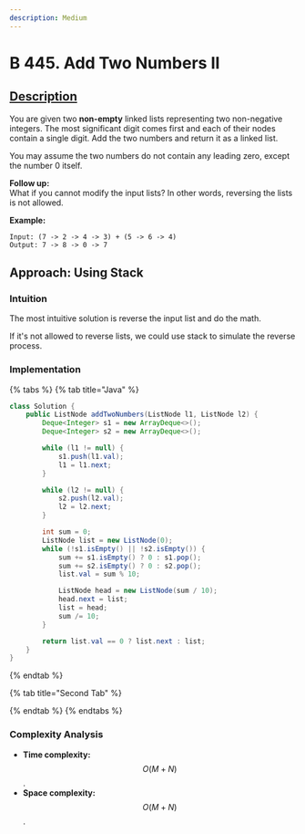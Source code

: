 ```yaml
---
description: Medium
---
```


# B 445. Add Two Numbers II

## [Description](https://leetcode.com/problems/add-two-numbers-ii/)

You are given two **non-empty** linked lists representing two non-negative integers. The most significant digit comes first and each of their nodes contain a single digit. Add the two numbers and return it as a linked list.

You may assume the two numbers do not contain any leading zero, except the number 0 itself.

**Follow up:**  
What if you cannot modify the input lists? In other words, reversing the lists is not allowed.

**Example:**

```text
Input: (7 -> 2 -> 4 -> 3) + (5 -> 6 -> 4)
Output: 7 -> 8 -> 0 -> 7
```

## Approach: Using Stack

### Intuition

The most intuitive solution is reverse the input list and do the math.

If it's not allowed to reverse lists, we could use stack to simulate the reverse process.

### Implementation

{% tabs %}
{% tab title="Java" %}
```java
class Solution {
    public ListNode addTwoNumbers(ListNode l1, ListNode l2) {
        Deque<Integer> s1 = new ArrayDeque<>();
        Deque<Integer> s2 = new ArrayDeque<>();

        while (l1 != null) {
            s1.push(l1.val);
            l1 = l1.next;
        }

        while (l2 != null) {
            s2.push(l2.val);
            l2 = l2.next;
        }

        int sum = 0;
        ListNode list = new ListNode(0);
        while (!s1.isEmpty() || !s2.isEmpty()) {
            sum += s1.isEmpty() ? 0 : s1.pop();
            sum += s2.isEmpty() ? 0 : s2.pop();
            list.val = sum % 10;

            ListNode head = new ListNode(sum / 10);
            head.next = list;
            list = head;
            sum /= 10;
        }

        return list.val == 0 ? list.next : list;
    }
}
```
{% endtab %}

{% tab title="Second Tab" %}

{% endtab %}
{% endtabs %}

### Complexity Analysis

* **Time complexity:** $$O(M+N)$$.
* **Space complexity:** $$O(M+N)$$.

